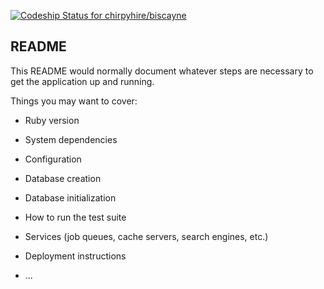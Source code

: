 [ ![Codeship Status for chirpyhire/biscayne](https://codeship.com/projects/52825350-2cfd-0134-4099-42d5f584ed48/status?branch=master)](https://codeship.com/projects/163559)

## README

This README would normally document whatever steps are necessary to get the
application up and running.

Things you may want to cover:

*   Ruby version

*   System dependencies

*   Configuration

*   Database creation

*   Database initialization

*   How to run the test suite

*   Services (job queues, cache servers, search engines, etc.)

*   Deployment instructions

*   ...

